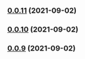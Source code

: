 ### [0.0.11](https://github.com/SOVLOOKUP/sveltekit-electron/compare/0.0.9...0.0.11) (2021-09-02)

### [0.0.10](https://github.com/SOVLOOKUP/sveltekit-electron/compare/0.0.9...0.0.10) (2021-09-02)

### [0.0.9](https://github.com/SOVLOOKUP/sveltekit-electron/compare/0.0.8...0.0.9) (2021-09-02)

